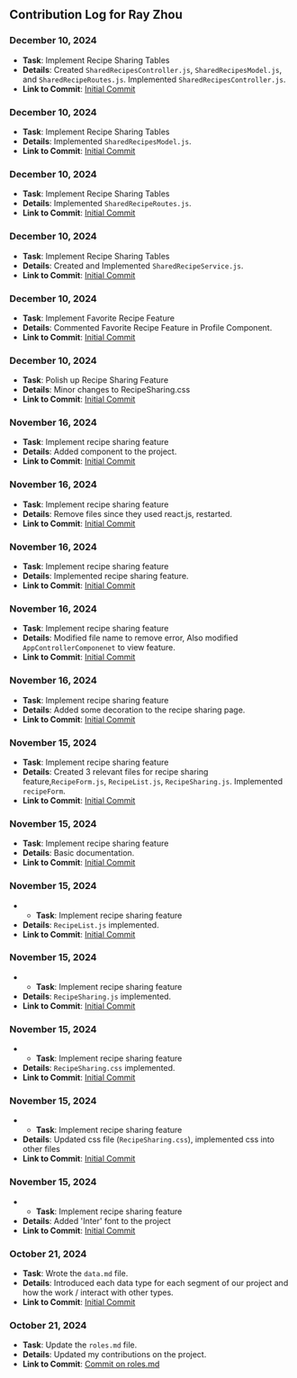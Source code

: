 ## Contribution Log for Ray Zhou

### December 10, 2024
- **Task**: Implement Recipe Sharing Tables
- **Details**: Created `SharedRecipesController.js`, `SharedRecipesModel.js`, and `SharedRecipeRoutes.js`. Implemented `SharedRecipesController.js`.
- **Link to Commit**: [Initial Commit](https://github.com/mya03/Meal-Planner/commit/6114cd564622ea41773abc7455749da51dd024e0)

### December 10, 2024
- **Task**: Implement Recipe Sharing Tables
- **Details**: Implemented `SharedRecipesModel.js`.
- **Link to Commit**: [Initial Commit](https://github.com/mya03/Meal-Planner/commit/4eb51a1c49a228ad4fcf57eaf477122ba616af87)

### December 10, 2024
- **Task**: Implement Recipe Sharing Tables
- **Details**: Implemented `SharedRecipeRoutes.js`.
- **Link to Commit**: [Initial Commit](https://github.com/mya03/Meal-Planner/commit/b5018e1204a6994d7f70046e22f43d054c65b588)

### December 10, 2024
- **Task**: Implement Recipe Sharing Tables
- **Details**: Created and Implemented `SharedRecipeService.js`.
- **Link to Commit**: [Initial Commit](https://github.com/mya03/Meal-Planner/commit/f64587f89b5ec60e779a0b7609df09bfca54b456)

### December 10, 2024
- **Task**: Implement Favorite Recipe Feature
- **Details**: Commented Favorite Recipe Feature in Profile Component.
- **Link to Commit**: [Initial Commit](https://github.com/mya03/Meal-Planner/commit/f1b54a4d9e31f0f747e0f6dc087234c8784f54f1)

### December 10, 2024
- **Task**: Polish up Recipe Sharing Feature
- **Details**: Minor changes to RecipeSharing.css
- **Link to Commit**: [Initial Commit](https://github.com/mya03/Meal-Planner/commit/8e70f0fd66ad3e88451dda1b175a269bfaa297c9)

### November 16, 2024
- **Task**: Implement recipe sharing feature
- **Details**: Added component to the project.
- **Link to Commit**: [Initial Commit](https://github.com/mya03/Meal-Planner/commit/742b23092c95eac4e7641b94073e74412bb712fc)

### November 16, 2024
- **Task**: Implement recipe sharing feature
- **Details**: Remove files since they used react.js, restarted.
- **Link to Commit**: [Initial Commit](https://github.com/mya03/Meal-Planner/commit/bcdfc2799a2a2814ef617c8653ce732cf83e6c9a)

### November 16, 2024
- **Task**: Implement recipe sharing feature
- **Details**: Implemented recipe sharing feature.
- **Link to Commit**: [Initial Commit](https://github.com/mya03/Meal-Planner/commit/8ceb1b55bbbf87761cea01f8976c8d900b6e9785)

### November 16, 2024
- **Task**: Implement recipe sharing feature
- **Details**: Modified file name to remove error, Also modified `AppControllerComponenet` to view feature.
- **Link to Commit**: [Initial Commit](https://github.com/mya03/Meal-Planner/commit/9a606ec35745a4a19c850ce45dd66c6bffb668d0)

### November 16, 2024
- **Task**: Implement recipe sharing feature
- **Details**: Added some decoration to the recipe sharing page.
- **Link to Commit**: [Initial Commit](https://github.com/mya03/Meal-Planner/commit/fb17d67061cfac944b012f68617f9ea7ee3eb2d0)

### November 15, 2024
- **Task**: Implement recipe sharing feature
- **Details**: Created 3 relevant files for recipe sharing feature,`RecipeForm.js`, `RecipeList.js`, `RecipeSharing.js`. Implemented `recipeForm`.
- **Link to Commit**: [Initial Commit](https://github.com/mya03/Meal-Planner/commit/3f39df9c4a9542ce913d751cdfd23227cbe2ad8d)

### November 15, 2024
- **Task**: Implement recipe sharing feature
- **Details**: Basic documentation.
- **Link to Commit**: [Initial Commit](https://github.com/mya03/Meal-Planner/commit/e7377c47825ba094cb5075237ae651230a49c704)

### November 15, 2024
- - **Task**: Implement recipe sharing feature
- **Details**: `RecipeList.js` implemented.
- **Link to Commit**: [Initial Commit](https://github.com/mya03/Meal-Planner/commit/c4c8c048e6cee3505282f63021fc4d0cdaa2c91c)

### November 15, 2024
- - **Task**: Implement recipe sharing feature
- **Details**: `RecipeSharing.js` implemented.
- **Link to Commit**: [Initial Commit](https://github.com/mya03/Meal-Planner/commit/4805cf95692540a2b0f906fa40674c041a80b55c)

### November 15, 2024
- - **Task**: Implement recipe sharing feature
- **Details**: `RecipeSharing.css` implemented.
- **Link to Commit**: [Initial Commit](https://github.com/mya03/Meal-Planner/commit/8ed89a86fe00b536636f5cdbc63c812fa89b248f)

### November 15, 2024
- - **Task**: Implement recipe sharing feature
- **Details**: Updated css file (`RecipeSharing.css`), implemented css into other files
- **Link to Commit**: [Initial Commit](https://github.com/mya03/Meal-Planner/commit/e4de7cc671306e464523eb25057d2af3ea315005)

### November 15, 2024
- - **Task**: Implement recipe sharing feature
- **Details**: Added 'Inter' font to the project
- **Link to Commit**: [Initial Commit](https://github.com/mya03/Meal-Planner/commit/f83664cefba69016aece0868732724b39cdab6f4)

### October 21, 2024
- **Task**: Wrote the `data.md` file.
- **Details**: Introduced each data type for each segment of our project and how the work / interact with other types.
- **Link to Commit**: [Initial Commit](https://github.com/mya03/Meal-Planner/commit/fbae2dc660888391ff5a9fffc45693a2fe08fc93)

### October 21, 2024
- **Task**:  Update the `roles.md` file.
- **Details**: Updated my contributions on the project.
- **Link to Commit**: [Commit on roles.md](https://github.com/mya03/Meal-Planner/commit/9d5237c84c621fd4e8ef5d875c418ee955ca143e)
